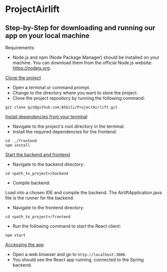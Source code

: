 # ProjectAirlift
## Step-by-Step for downloading and running our app on your local machine


Requirements:
- Node.js and npm (Node Package Manager) should be installed on your machine. You can download them from the official Node.js website: https://nodejs.org.

<u>Clone the project</u>
- Open a terminal or command prompt.
- Change to the directory where you want to store the project.
- Clone the project repository by running the following command:

```
git clone git@github.com:ASGili/ProjectAirlift.git
```

<u>Install dependencies from your terminal</u>
- Navigate to the project's root directory in the terminal.
- Install the required dependencies for the frontend:

```
cd ../frontend
npm install
```


<u>Start the backend and frontend</u>
- Navigate to the backend directory:

```
cd <path_to_project>/backend
```

- Compile backend:

Load into a chosen IDE and compile the backend. The AirliftApplication.java file is the runner for the backend.



- Navigate to the frontend directory:

```
cd <path_to_project>/frontend
```

- Run the following command to start the React client:

```
npm start
```

<u> Accessing the app</u>
- Open a web browser and go to `http://localhost:3000`.
- You should see the React app running, connected to the Spring backend.
